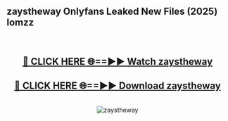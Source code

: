 <h2>zaystheway Onlyfans Leaked New Files (2025) lomzz</h2>
<br>
<div align="center">
<h2><a href="https://mediafiles.top/zaystheway&ref=git" rel="nofollow">🔴 CLICK HERE 🌐==►► Watch zaystheway</a></h2>
<h2><a href="https://mediafiles.top/zaystheway&ref=git" rel="nofollow">🔴 CLICK HERE 🌐==►► Download zaystheway</a></h2>
<br>
<a href="https://mediafiles.top/zaystheway&ref=git" rel="nofollow" data-target="animated-image.originalLink"><img src="https://i.ibb.co.com/xMMVF88/686577567.gif" alt="zaystheway" style="max-width: 100%; display: inline-block;" data-target="animated-image.originalImage"></a>
</div>
<br>
<br>